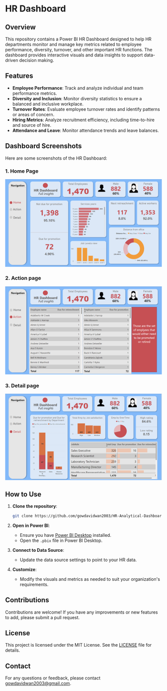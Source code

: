 # HR Dashboard

## Overview
This repository contains a Power BI HR Dashboard designed to help HR departments monitor and manage key metrics related to employee performance, diversity, turnover, and other important HR functions. The dashboard provides interactive visuals and data insights to support data-driven decision making.

## Features
- **Employee Performance**: Track and analyze individual and team performance metrics.
- **Diversity and Inclusion**: Monitor diversity statistics to ensure a balanced and inclusive workplace.
- **Turnover Rates**: Evaluate employee turnover rates and identify patterns or areas of concern.
- **Hiring Metrics**: Analyze recruitment efficiency, including time-to-hire and source of hire.
- **Attendance and Leave**: Monitor attendance trends and leave balances.

## Dashboard Screenshots
Here are some screenshots of the HR Dashboard:

### 1. Home Page
![Home Page](home.png)

### 2. Action page
![Action Page](action.png)

### 3. Detail page
![Detail Page](detail.png)

## How to Use
1. **Clone the repository**: 
   ```bash
   git clone https://github.com/gowdavidwan2003/HR-Analytical-Dashboard.git
   ```
2. **Open in Power BI**:
   - Ensure you have [Power BI Desktop](https://powerbi.microsoft.com/desktop/) installed.
   - Open the `.pbix` file in Power BI Desktop.

3. **Connect to Data Source**:
   - Update the data source settings to point to your HR data.

4. **Customize**:
   - Modify the visuals and metrics as needed to suit your organization's requirements.

## Contributions
Contributions are welcome! If you have any improvements or new features to add, please submit a pull request.

## License
This project is licensed under the MIT License. See the [LICENSE](LICENSE) file for details.

## Contact
For any questions or feedback, please contact [gowdavidwan2003@gmail.com](mailto:gowdavidwan2003@gmail.com).
